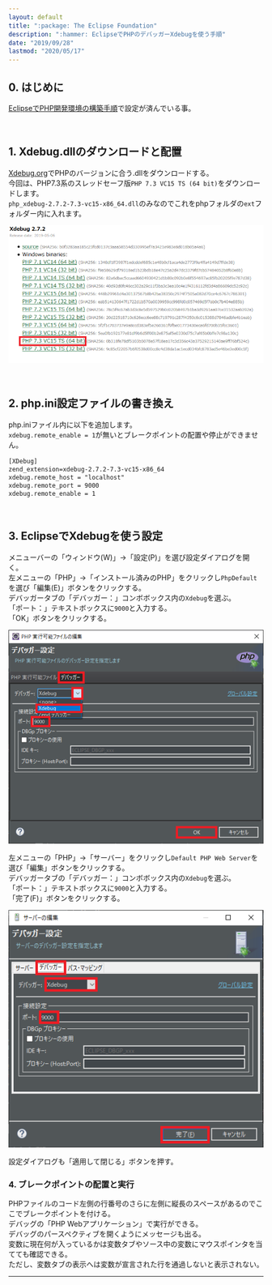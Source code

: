 ```yaml
---
layout: default
title: ":package: The Eclipse Foundation"
description: ":hammer: EclipseでPHPのデバッガーXdebugを使う手順"
date: "2019/09/28"
lastmod: "2020/05/17"
---
```


## 0. はじめに

[EclipseでPHP開発環境の構築手順](../Php/EclipsePhp)で設定が済んでいる事。  

<br />

## 1. Xdebug.dllのダウンロードと配置

[Xdebug.org](https://xdebug.org/download)でPHPのバージョンに合う.dllをダウンロードする。  
今回は、PHP7.3系のスレッドセーフ版`PHP 7.3 VC15 TS (64 bit)`をダウンロードします。  
`php_xdebug-2.7.2-7.3-vc15-x86_64.dll`のみなのでこれをphpフォルダの`ext`フォルダー内に入れます。  

![1-1](Xdebug/xdebug1.png)

<br />

## 2. php.ini設定ファイルの書き換え

php.iniファイル内に以下を追加します。  
`xdebug.remote_enable = 1`が無いとブレークポイントの配置や停止ができません。

    [XDebug]
    zend_extension=xdebug-2.7.2-7.3-vc15-x86_64
    xdebug.remote_host = "localhost"
    xdebug.remote_port = 9000
    xdebug.remote_enable = 1

<br />

## 3. EclipseでXdebugを使う設定

メニューバーの「ウィンドウ(W)」→「設定(P)」を選び設定ダイアログを開く。  
左メニューの「PHP」→「インストール済みのPHP」をクリックし`PhpDefault`を選び「編集(E)」ボタンをクリックする。  
デバッガータブの「デバッガー：」コンボボックス内の`Xdebug`を選ぶ。  
「ポート：」テキストボックスに`9000`と入力する。  
「OK」ボタンをクリックする。  

![3-1](Xdebug/xdebug2.png)

左メニューの「PHP」→「サーバー」をクリックし`Default PHP Web Server`を選び「編集」ボタンをクリックする。  
デバッガータブの「デバッガー：」コンボボックス内の`Xdebug`を選ぶ。  
「ポート：」テキストボックスに`9000`と入力する。  
「完了(F)」ボタンをクリックする。

![3-2](Xdebug/xdebug3.png)

設定ダイアログも「適用して閉じる」ボタンを押す。  

### 4. ブレークポイントの配置と実行

PHPファイルのコード左側の行番号のさらに左側に縦長のスペースがあるのでここでブレークポイントを付ける。  
デバッグの「PHP Webアプリケーション」で実行ができる。  
デバッグのパースペクティブを開くようにメッセージも出る。  
変数に現在何が入っているかは変数タブやソース中の変数にマウスポインタを当てても確認できる。  
ただし、変数タブの表示へは変数が宣言された行を通過しないと表示されない。  

* * *
